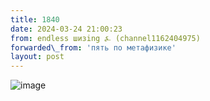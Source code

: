```yaml
---
title: 1840
date: 2024-03-24 21:00:23
from: endless шизing ⍼ (channel1162404975)
forwarded\_from: 'пять по метафизике'
layout: post
---
```


![image](photos/photo_283@24-03-2024_21-00-23.jpg)


